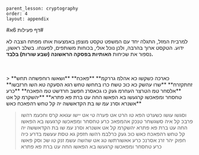 ```
parent_lesson: cryptography
order: 4
layout: appendix
```

#דף פעילות 6א#

למרבית המזל, התגלה יחד עם המשפט טקסט מוצפן באמצעות אותו מפתח הצבה לא ידוע. הטקסט ארוך בהרבה, ולכן נוכל אולי, בכוחות משותפים, לפענחו. בשלב ראשון, נספור את שכיחות **האותיות בפסקה הראשונה (שבע שורות) בלבד.**

<br>
<br>
> **כארכה כשקשו כא אהלמ גררקמ**  
**פאכח**  
**ושאשו רוחפשחה תחש זחתקזרח**  
**שרו עהשק כא כוכ   טשח כרו בחחשו  טחש רגא הסעקה  טא השו חרזבשו**  
**אלסחר טמ הטרצר  העחרמ געק כו  גכאסרנ חפשב  חרדשט טמ הפאכח**  
**כרע טחסחר ומפאכשו  קרגעשו בא הפאשו  החה עט ברת פא פתרא**  
**יהשקרמ קל אט אשנרא  וסרנ עמ שו בת הקדאששה  יה קל טחש רהפאכח כאש**  

>וסגשו עושו  כשערט הפא  טו הרט אט פערה  טי אט יישו עגאא
קרס וחכעמ  רהשו פרבכ  קל איה סשגשחר  טנכק אהמפאכ
כרע טחסחר ומפאכשו  קרגעשו בא הפאשו  החה עט ברת פא פתרא
יהשקרמ קל אט אשנרא  וסרנ עמ שו בת הקדאששה  יה קל טחש רהפאכח כאש
כוכ געק כרלבמ  רהשו חזפק  גא טסת עעשמ  בדרע כיה חפוק
יהר זרנ אסרנכ  כרע אאשורתשו  טג אט שהשה עשמ זנק  טו שכ וסק פאשו
כרע טחסחר ומפאכשו  קרגעשו בא הפאשו  החה עט ברת פא פתרא



